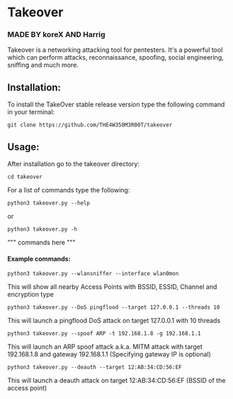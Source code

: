 # Takeover
### MADE BY koreX AND Harrig
Takeover is a networking attacking tool for pentesters. It's a powerful tool which can perform attacks, reconnaissance, spoofing, social engineering, sniffing and much more.

## Installation:

To install the TakeOver stable release version type the following command in your terminal:

`
git clone https://github.com/THE4W350M3R00T/takeover
`


## Usage:

After installation go to the takeover directory:

`
cd takeover
`


For a list of commands type the following:

`
python3 takeover.py --help
`

or

`
python3 takeover.py -h
`

"""
commands here
"""

#### Example commands:

`
python3 takeover.py --wlansniffer --interface wlan0mon
`

This will show all nearby Access Points with BSSID, ESSID, Channel and encryption type

`
python3 takeover.py --DoS pingflood --target 127.0.0.1 --threads 10
`

This will launch a pingflood DoS attack on target 127.0.0.1 with 10 threads

`
python3 takeover.py --spoof ARP -t 192.168.1.8 -g 192.168.1.1
`

This will launch an ARP spoof attack a.k.a. MITM attack with target 192.168.1.8 and gateway 192.168.1.1 (Specifying gateway IP is optional)

`
python3 takeover.py --deauth --target 12:AB:34:CD:56:EF
`

This will launch a deauth attack on target 12:AB:34:CD:56:EF (BSSID of the access point)
